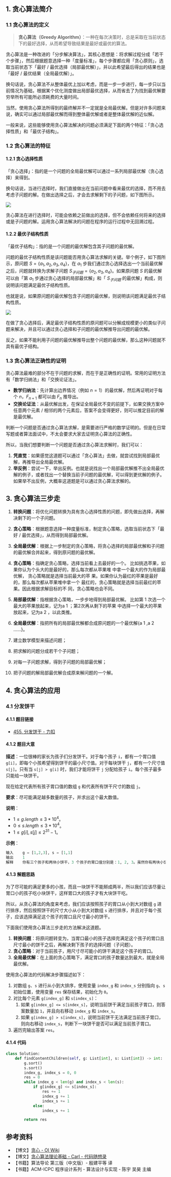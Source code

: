## 1. 贪心算法简介

### 1.1 贪心算法的定义

> **贪心算法（Greedy Algorithm）**：一种在每次决策时，总是采取在当前状态下的最好选择，从而希望导致结果是最好或最优的算法。

贪心算法是一种改进的「分步解决算法」，其核心思想是：将求解过程分成「若干个步骤」，然后根据题意选择一种「度量标准」，每个步骤都应用「贪心原则」，选取当前状态下「最好 / 最优选择（局部最优解）」，并以此希望最后得出的结果也是「最好 / 最优结果（全局最优解）」。

换句话说，贪心算法不从整体最优上加以考虑，而是一步一步进行，每一步只以当前情况为基础，根据某个优化测度做出局部最优选择，从而省去了为找到最优解要穷举所有可能所必须耗费的大量时间。

当然，使用贪心算法所得到的最终解并不一定就是全局最优解。但是对许多问题来说，确实可以通过局部最优解而得到整体最优解或者是整体最优解的近似解。

一般来说，这些能够使用贪心算法解决的问题必须满足下面的两个特征：「贪⼼选择性质」和「最优子结构」。

### 1.2 贪心算法的特征

#### 1.2.1 贪心选择性质

「贪心选择」：指的是一个问题的全局最优解可以通过一系列局部最优解（贪心选择）来得到。

换句话说，当进行选择时，我们直接做出在当前问题中看来最优的选择，而不用去考虑子问题的解。在做出选择之后，才会去求解剩下的子问题，如下图所示。

![](https://qcdn.itcharge.cn/images/20220511174939.png)

贪心算法在进行选择时，可能会依赖之前做出的选择，但不会依赖任何将来的选择或是子问题的解。运用贪心算法解决的问题在程序的运行过程中无回溯过程。

#### 1.2.2 最优子结构性质

「最优子结构」：指的是一个问题的最优解包含其子问题的最优解。

问题的最优子结构性质是该问题能否用贪心算法求解的关键。举个例子，如下图所示，原问题 $S = \left\{ a_1, a_2, a_3, a_4 \right\}$，在 $a_1$ 步我们通过贪心选择选出一个当前最优解之后，问题就转换为求解子问题 $S_{子问题} = \left\{ a_2, a_3, a_4 \right\}$。如果原问题 $S$ 的最优解可以由「第 $a_1$ 步通过贪心选择的局部最优解」和「 $S_{子问题}$ 的最优解」构成，则说明该问题满足最优子结构性质。

也就是说，如果原问题的最优解包含子问题的最优解，则说明该问题满足最优子结构性质。

![](https://qcdn.itcharge.cn/images/20220511175042.png)

在做了贪心选择后，满足最优子结构性质的原问题可以分解成规模更小的类似子问题来解决，并且可以通过贪心选择和子问题的最优解推导出问题的最优解。

反之，如果不能利用子问题的最优解推导出整个问题的最优解，那么这种问题就不具有最优子结构。

### 1.3 贪心算法正确性的证明

贪心算法最难的部分不在于问题的求解，而在于是正确性的证明。常用的证明方法有「数学归纳法」和「交换论证法」。

- **数学归纳法**：先计算出边界情况（例如 $n = 1$）的最优解，然后再证明对于每个 $n$，$F_{n + 1}$ 都可以由 $F_n$ 推导出。
- **交换论证法**：从最优解出发，在保证全局最优不变的前提下，如果交换方案中任意两个元素 / 相邻的两个元素后，答案不会变得更好，则可以推定目前的解是最优解。

判断一个问题是否通过贪心算法求解，是需要进行严格的数学证明的。但是在日常写题或者算法面试中，不太会要求大家去证明贪心算法的正确性。

所以，当我们想要判断一个问题是否通过贪心算法求解时，我们可以：

1. **凭直觉**：如果感觉这道题可以通过「贪心算法」去做，就尝试找到局部最优解，再推导出全局最优解。
2. **举反例**：尝试一下，举出反例。也就是说找出一个局部最优解推不出全局最优解的例子，或者找出一个替换当前子问题的最优解，可以得到更优解的例子。如果举不出反例，大概率这道题是可以通过贪心算法求解的。

## 3. 贪心算法三步走

1. **转换问题**：将优化问题转换为具有贪心选择性质的问题，即先做出选择，再解决剩下的一个子问题。
2. **贪心策略**：根据题意选择一种度量标准，制定贪心策略，选取当前状态下「最好 / 最优选择」，从而得到局部最优解。
3. **全局最优解**：根据上一步制定的贪心策略，将贪心选择的局部最优解和子问题的最优解合并起来，得到原问题的最优解。

1. **贪⼼策略**：指确定贪⼼策略，选择当前看上去最好的⼀个。 ⽐如挑选苹果，如果你认为个头⼤的是最好的，那么每次都从苹果堆 中拿⼀个最⼤的作为局部最优解， 贪⼼策略就是选择当前最⼤的苹 果。如果你认为最红的苹果是最好的，那么每次都从苹果堆中拿⼀个 最红的，贪⼼策略就是选择当前最红的苹果。因此根据求解⽬标的不 同，贪⼼策略也会不同。
2. **局部最优解**：指根据贪⼼策略，⼀步步地得到局部最优解。 ⽐如第 1 次选⼀个最⼤的苹果放起来，记为a 1 ；第2次再从剩下的苹果 中选择⼀个最⼤的苹果放起来，记为a 2 ，以此类推。
3. **全局最优解**：指把所有的局部最优解都合成原问题的⼀个最优解{a 1 ,a 2 ……}。

1. 建立数学模型来描述问题；
2. 把求解的问题分成若干个子问题；
3. 对每一子问题求解，得到子问题的局部最优解；
4. 把子问题的解局部最优解合成原来解问题的一个解。

## 4. 贪心算法的应用

### 4.1 分发饼干

#### 4.1.1 题目链接

- [455. 分发饼干 - 力扣](https://leetcode.cn/problems/assign-cookies/)

#### 4.1.2 题目大意

**描述**：一位很棒的家长为孩子们分发饼干。对于每个孩子 `i`，都有一个胃口值 `g[i]`，即每个小孩希望得到饼干的最小尺寸值。对于每块饼干 `j`，都有一个尺寸值 `s[j]`。只有当 `s[j] > g[i]` 时，我们才能将饼干 `j` 分配给孩子 `i`。每个孩子最多只能给一块饼干。

现在给定代表所有孩子胃口值的数组 `g` 和代表所有饼干尺寸的数组 `j`。

**要求**：尽可能满足越多数量的孩子，并求出这个最大数值。

**说明**：

- $1 \le g.length \le 3 * 10^4$。
- $0 \le s.length \le 3 * 10^4$。
- $1 \le g[i], s[j] \le 2^{31} - 1$。

**示例**：

```Python
输入    g = [1,2,3], s = [1,1]
输出    1
解释    你有三个孩子和两块小饼干，3 个孩子的胃口值分别是：1, 2, 3。虽然你有两块小饼干，由于他们的尺寸都是 1，你只能让胃口值是 1 的孩子满足。所以应该输出 1。
```

#### 4.1.3 解题思路

为了尽可能的满⾜更多的⼩孩，而且一块饼干不能掰成两半，所以我们应该尽量让胃口小的孩子吃小块饼干，这样胃口大的孩子才有大块饼干吃。

所以，从贪心算法的角度来考虑，我们应该按照孩子的胃口从小到大对数组 `g` 进行排序，然后按照饼干的尺寸大小从小到大对数组 `s` 进行排序，并且对于每个孩子，应该选择满足这个孩子的胃口且尺寸最小的饼干。

下面我们使用贪心算法三步走的方法解决这道题。

1. **转换问题**：将原问题转变为，当胃口最小的孩子选择完满足这个孩子的胃口且尺寸最小的饼干之后，再解决剩下孩子的选择问题（子问题）。
2. **贪心策略**：对于当前孩子，用尺寸尽可能小的饼干满足这个孩子的胃口。
3. **全局最优解**：在上面的贪心策略下，满足胃口的孩子数量达到最大，就是全局最优解。

使用贪心算法的代码解决步骤描述如下：

1. 对数组 `g`、`s` 进行从小到大排序，使用变量 `index_g` 和 `index_s` 分别指向 `g`、`s` 初始位置，使用变量 `res` 保存结果，初始化为 `0`。
2. 对比每个元素 `g[index_g]` 和 `s[index_s]`：
   1. 如果 `g[index_g] <= s[index_s]`，说明当前饼干满足当前孩子胃口，则答案数量加 `1`，并且向右移动 `index_g` 和 `index_s`。
   2. 如果 `g[index_g] > s[index_s]`，说明当前饼干无法满足当前孩子胃口，则向右移动 `index_s`，判断下一块饼干是否可以满足当前孩子胃口。
3. 遍历完输出答案 `res`。

#### 4.1.4 代码

```Python
class Solution:
    def findContentChildren(self, g: List[int], s: List[int]) -> int:
        g.sort()
        s.sort()
        index_g, index_s = 0, 0
        res = 0
        while index_g < len(g) and index_s < len(s):
            if g[index_g] <= s[index_s]:
                res += 1
                index_g += 1
                index_s += 1
            else:
                index_s += 1   

        return res
```



## 参考资料

- 【博文】[贪心 - OI Wiki](https://oi-wiki.org/basic/greedy/)
- 【博文】[贪心算法理论基础 - Carl - 代码随想录](https://github.com/youngyangyang04/leetcode-master/blob/master/problems/贪心算法理论基础.md)
- 【书籍】算法导论 第三版（中文版）- 殷建平等 译
- 【书籍】ACM-ICPC 程序设计系列 - 算法设计与实现 - 陈宇 吴昊 主编